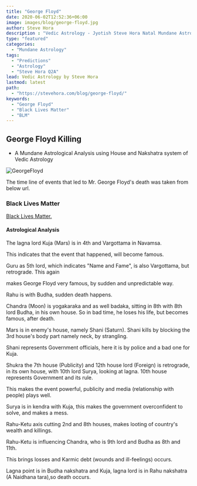 ```yaml
---
title: "George Floyd"
date: 2020-06-02T12:52:36+06:00
image: images/blog/george-floyd.jpg
author: Steve Hora
description : "Vedic Astrology - Jyotish Steve Hora Natal Mundane Astrology Horoscope Reading Predictions George Floyd"
type: "featured"
categories: 
  - "Mundane Astrology"
tags:
  - "Predictions"
  - "Astrology"
  - "Steve Hora Q2A"  
lead: Vedic Astrology by Steve Hora
lastmod: latest 
path:
  - "https://stevehora.com/blog/george-floyd/"
keywords:
  - "George Floyd"
  - "Black Lives Matter"
  - "BLM"
---
```


## George Floyd Killing
- A Mundane Astrological Analysis using House and Nakshatra system of Vedic Astrology

![GeorgeFloyd](/images/blog/georgefloyd.png)

The time line of events that led to Mr. George Floyd's death was taken from below url.

### Black Lives Matter

[Black Lives Matter. ](https://en.wikipedia.org/wiki/Killing_of_George_Floyd)

#### Astrological Analysis

The lagna lord Kuja (Mars) is in 4th and Vargottama in Navamsa.

This indicates that the event that happened, will become famous.

Guru as 5th lord, which indicates "Name and Fame", is also Vargottama, but retrograde. This again

makes George Floyd very famous, by sudden and unpredictable way.

Rahu is with Budha, sudden death happens.

Chandra (Moon) is yogakaraka and as well badaka, sitting in 8th with 8th lord Budha, in his own house. So in bad time, he loses his life, but becomes famous, after death.

Mars is in enemy's house, namely Shani (Saturn). Shani kills by blocking the 3rd house's body part namely neck, by strangling.

Shani represents Government officials, here it is by police and a bad one for Kuja.

Shukra the 7th house (Publicity) and 12th house lord (Foreign) is retrograde, in its own house, with 10th lord Surya, looking at lagna. 10th house represents Government and its rule.

This makes the event powerful, publicity and media (relationship with people) plays well.

Surya is in kendra with Kuja, this makes the government overconfident to solve, and makes a mess.

Rahu-Ketu axis cutting 2nd and 8th houses, makes looting of country's wealth and killings.

Rahu-Ketu is influencing Chandra, who is 9th lord and Budha as 8th and 11th.

This brings losses and Karmic debt (wounds and ill-feelings) occurs.

Lagna point is in Budha nakshatra and Kuja, lagna lord is in Rahu nakshatra (A Naidhana tara),so death occurs.